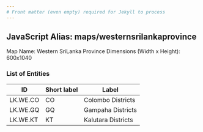 ```yaml
---
# Front matter (even empty) required for Jekyll to process
---
```


## JavaScript Alias: maps/westernsrilankaprovince

Map Name: Western SriLanka Province
Dimensions (Width x Height): 600x1040

### List of Entities

| ID       | Short label | Label              |
| -------- | ----------- | ------------------ |
| LK.WE.CO | CO          | Colombo Districts  |
| LK.WE.GQ | GQ          | Gampaha Districts  |
| LK.WE.KT | KT          | Kalutara Districts |
